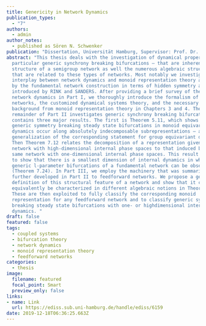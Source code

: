 ```yaml
---
title: Genericity in Network Dynamics
publication_types:
  - "7"
authors:
  - admin
author_notes:
  - published as Sören N. Schwenker
publication: "Dissertation, Universität Hamburg, Supervisor: Prof. Dr. Reiner Lauterbach"
abstract: "This thesis deals with the investigation of dynamical properties – in
  particular generic synchrony breaking bifurcations – that are inherent to the
  structure of a semigroup network as well the numerous algebraic structures
  that are related to these types of networks. Most notably we investigate the
  interplay between network dynamics and monoid representation theory as induced
  by the fundamental network construction in terms of hidden symmetry as
  introduced by RINK and SANDERS. After providing a brief survey of the field of
  network dynamics in Part I, we thoroughly introduce the formalism of semigroup
  networks, the customized dynamical systems theory, and the necessary
  background from monoid representation theory in Chapters 3 and 4. The
  remainder of Part II investigates generic synchrony breaking bifurcations and
  contains three major results. The first is Theorem 5.11, which shows that
  generic symmetry breaking steady state bifurcations in monoid equivariant
  dynamics occur along absolutely indecomposable subrepresentations – a natural
  generalization of the corresponding statement for group equivariant dynamics.
  Then Theorem 7.12 relates the decomposition of a representation given by a
  network with high-dimensional internal phase spaces to that induced by the
  same network with one-dimensional internal phase spaces. This result is used
  to show that there is a smallest dimension of internal dynamics in which all
  generic l-parameter bifurcations of a fundamental network can be observed
  (Theorem 7.24). In Part III, we employ the machinery that was summarized and
  further developed in Part II to feedforward networks. We propose a general
  definition of this structural feature of a network and show that it can
  equivalently be characterized in different algebraic notions in Theorem 8.35.
  These are then exploited to fully classify the corresponding monoid
  representation for any feedforward network and to classify generic synchrony
  breaking steady state bifurcations with one- or highdimensional internal
  dynamics. "
draft: false
featured: false
tags:
  - coupled systems
  - bifurcation theory
  - network dynamics
  - monoid representation theory
  - feedforward networks
categories:
  - thesis
image:
  filename: featured
  focal_point: Smart
  preview_only: false
links: 
- name: Link
  url: https://ediss.sub.uni-hamburg.de/handle/ediss/6159
date: 2019-12-18T06:36:25.663Z
---
```

